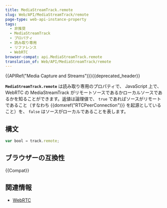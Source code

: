 ```yaml
---
title: MediaStreamTrack.remote
slug: Web/API/MediaStreamTrack/remote
page-type: web-api-instance-property
tags:
  - 非推奨
  - MediaStreamTrack
  - プロパティ
  - 読み取り専用
  - リファレンス
  - WebRTC
browser-compat: api.MediaStreamTrack.remote
translation_of: Web/API/MediaStreamTrack/remote
---
```

{{APIRef("Media Capture and Streams")}}{{deprecated_header}}

**`MediaStreamTrack.remote`** は読み取り専用のプロパティで、 JavaScript 上で、 WebRTC の MediaStreamTrack がリモートソースであるかローカルソースであるかを知ることができます。返値は論理値で、 `true` であればソースがリモートであること（すなわち {{domxref("RTCPeerConnection")}} を起源としていること）を、 `false` はソースがローカルであることを表します。

## 構文

```js
var bool = track.remote;
```

## ブラウザーの互換性

{{Compat}}

## 関連情報

- [WebRTC](/en-US/docs/Web/API/WebRTC_API)

